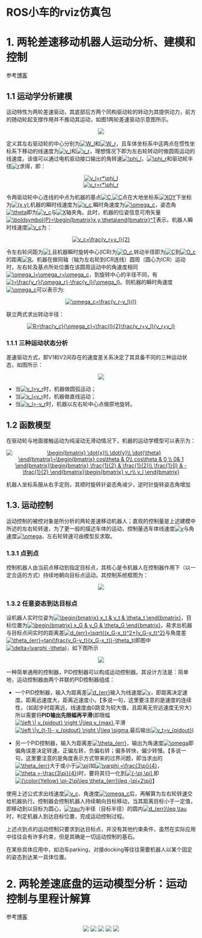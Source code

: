# ROS小车的rviz仿真包

# 1. 两轮差速移动机器人运动分析、建模和控制

参考[博客](https://blog.csdn.net/iProphet/article/details/83661753?utm_medium=distribute.pc_relevant.none-task-blog-BlogCommendFromMachineLearnPai2-3.channel_param&depth_1-utm_source=distribute.pc_relevant.none-task-blog-BlogCommendFromMachineLearnPai2-3.channel_param)

## 1.1 运动学分析建模

运动特性为两轮差速驱动，其底部后方两个同构驱动轮的转动为其提供动力，前方的随动轮起支撑作用并不推动其运动，如图1两轮差速驱动示意图所示。

<div align="center">
<img src="img/two-wheels-car-model.png">
</div>

定义其左右驱动轮的中心分别为<a href="https://www.codecogs.com/eqnedit.php?latex=W_l" target="_blank"><img src="https://latex.codecogs.com/gif.latex?W_l" title="W_l" /></a>和<a href="https://www.codecogs.com/eqnedit.php?latex=W_r" target="_blank"><img src="https://latex.codecogs.com/gif.latex?W_r" title="W_r" /></a>，且车体坐标系中这两点在惯性坐标系下移动的线速度为<a href="https://www.codecogs.com/eqnedit.php?latex=v_l" target="_blank"><img src="https://latex.codecogs.com/gif.latex?v_l" title="v_l" /></a>和<a href="https://www.codecogs.com/eqnedit.php?latex=v_r" target="_blank"><img src="https://latex.codecogs.com/gif.latex?v_r" title="v_r" /></a>，理想情况下即为左右轮转动时做圆周运动的线速度。该值可以通过电机驱动接口输出的角转速<a href="https://www.codecogs.com/eqnedit.php?latex=\phi_l" target="_blank"><img src="https://latex.codecogs.com/gif.latex?\phi_l" title="\phi_l" /></a>，<a href="https://www.codecogs.com/eqnedit.php?latex=\phi_r" target="_blank"><img src="https://latex.codecogs.com/gif.latex?\phi_r" title="\phi_r" /></a>和驱动轮半径<a href="https://www.codecogs.com/eqnedit.php?latex=r" target="_blank"><img src="https://latex.codecogs.com/gif.latex?r" title="r" /></a>求得，即：

<div align="center">
<a href="https://www.codecogs.com/eqnedit.php?latex=v_l=r*\phi_l" target="_blank"><img src="https://latex.codecogs.com/gif.latex?v_l=r*\phi_l" title="v_l=r*\phi_l" /></a>
</div>
<div align="center">
<a href="https://www.codecogs.com/eqnedit.php?latex=v_r=r*\phi_r" target="_blank"><img src="https://latex.codecogs.com/gif.latex?v_r=r*\phi_r" title="v_r=r*\phi_r" /></a>
</div>

令两驱动轮中心连线的中点为机器的基点<a href="https://www.codecogs.com/eqnedit.php?latex=C" target="_blank"><img src="https://latex.codecogs.com/gif.latex?C" title="C" /></a>,<a href="https://www.codecogs.com/eqnedit.php?latex=C" target="_blank"><img src="https://latex.codecogs.com/gif.latex?C" title="C" /></a>点在大地坐标系<a href="https://www.codecogs.com/eqnedit.php?latex=XOY" target="_blank"><img src="https://latex.codecogs.com/gif.latex?XOY" title="XOY" /></a>下坐标为<a href="https://www.codecogs.com/eqnedit.php?latex=(x,y)" target="_blank"><img src="https://latex.codecogs.com/gif.latex?(x,y)" title="(x,y)" /></a>,机器的瞬时线速度为<a href="https://www.codecogs.com/eqnedit.php?latex=v_c" target="_blank"><img src="https://latex.codecogs.com/gif.latex?v_c" title="v_c" /></a>,瞬时角速度为<a href="https://www.codecogs.com/eqnedit.php?latex=\omega_c" target="_blank"><img src="https://latex.codecogs.com/gif.latex?\omega_c" title="\omega_c" /></a>，姿态角<a href="https://www.codecogs.com/eqnedit.php?latex=\theta" target="_blank"><img src="https://latex.codecogs.com/gif.latex?\theta" title="\theta" /></a>即为<a href="https://www.codecogs.com/eqnedit.php?latex=v_c" target="_blank"><img src="https://latex.codecogs.com/gif.latex?v_c" title="v_c" /></a>与<a href="https://www.codecogs.com/eqnedit.php?latex=X" target="_blank"><img src="https://latex.codecogs.com/gif.latex?X" title="X" /></a>轴夹角。此时，机器的位姿信息可用矢量<a href="https://www.codecogs.com/eqnedit.php?latex=\boldsymbol{P}=\begin{bmatrix}x,y,\theta\end{bmatrix}^T" target="_blank"><img src="https://latex.codecogs.com/gif.latex?\boldsymbol{P}=\begin{bmatrix}x,y,\theta\end{bmatrix}^T" title="\boldsymbol{P}=\begin{bmatrix}x,y,\theta\end{bmatrix}^T" /></a>表示。机器人瞬时线速度<a href="https://www.codecogs.com/eqnedit.php?latex=v_c" target="_blank"><img src="https://latex.codecogs.com/gif.latex?v_c" title="v_c" /></a>为：
<div align="center">
<a href="https://www.codecogs.com/eqnedit.php?latex=v_c=\frac{v_r&plus;v_l}{2}" target="_blank"><img src="https://latex.codecogs.com/gif.latex?v_c=\frac{v_r&plus;v_l}{2}" title="v_c=\frac{v_r+v_l}{2}" /></a>
</div>

令左右轮间距为<a href="https://www.codecogs.com/eqnedit.php?latex=l" target="_blank"><img src="https://latex.codecogs.com/gif.latex?l" title="l" /></a>,且机器瞬时旋转中心(ICR)为<a href="https://www.codecogs.com/eqnedit.php?latex=O_c" target="_blank"><img src="https://latex.codecogs.com/gif.latex?O_c" title="O_c" /></a>,转动半径即为<a href="https://www.codecogs.com/eqnedit.php?latex=C" target="_blank"><img src="https://latex.codecogs.com/gif.latex?C" title="C" /></a>到<a href="https://www.codecogs.com/eqnedit.php?latex=O_c" target="_blank"><img src="https://latex.codecogs.com/gif.latex?O_c" title="O_c" /></a>的距离<a href="https://www.codecogs.com/eqnedit.php?latex=R" target="_blank"><img src="https://latex.codecogs.com/gif.latex?R" title="R" /></a>。机器在做同轴（轴为左右轮到ICR连线）圆周（圆心为ICR）运动时，左右轮及基点所处位置在该圆周运动中的角速度相同<a href="https://www.codecogs.com/eqnedit.php?latex=\omega_l=\omega_r=\omega_c" target="_blank"><img src="https://latex.codecogs.com/gif.latex?\omega_l=\omega_r=\omega_c" title="\omega_l=\omega_r=\omega_c" /></a>，到旋转中心的半径不同，有<a href="https://www.codecogs.com/eqnedit.php?latex=l=\frac{v_r}{\omega_r}-\frac{v_l}{\omega_l}" target="_blank"><img src="https://latex.codecogs.com/gif.latex?l=\frac{v_r}{\omega_r}-\frac{v_l}{\omega_l}" title="l=\frac{v_r}{\omega_r}-\frac{v_l}{\omega_l}" /></a>。则机器的瞬时角速度<a href="https://www.codecogs.com/eqnedit.php?latex=\omega_c" target="_blank"><img src="https://latex.codecogs.com/gif.latex?\omega_c" title="\omega_c" /></a>可以表示为:

<div align="center">
<a href="https://www.codecogs.com/eqnedit.php?latex=\omega_c=\frac{v_r-v_l}{l}" target="_blank"><img src="https://latex.codecogs.com/gif.latex?\omega_c=\frac{v_r-v_l}{l}" title="\omega_c=\frac{v_r-v_l}{l}" /></a>
</div>

联立两式求出转动半径：

<div align="center">
<a href="https://www.codecogs.com/eqnedit.php?latex=R=\frac{v_c}{\omega_c}=\frac{l}{2}\frac{v_r&plus;v_l}{v_r&plus;v_l}" target="_blank"><img src="https://latex.codecogs.com/gif.latex?R=\frac{v_c}{\omega_c}=\frac{l}{2}\frac{v_r&plus;v_l}{v_r&plus;v_l}" title="R=\frac{v_c}{\omega_c}=\frac{l}{2}\frac{v_r+v_l}{v_r+v_l}" /></a>
</div>

### 1.1.1 三种运动状态分析

差速驱动方式，即V1和V2间存在的速度差关系决定了其具备不同的三种运动状态，如图所示：

<div align="center">
<img src="img/diff-vel-car-status.png">
</div>

* 当<a href="https://www.codecogs.com/eqnedit.php?latex=v_l>v_r" target="_blank"><img src="https://latex.codecogs.com/gif.latex?v_l>v_r" title="v_l>v_r" /></a>时，机器做圆弧运动；
* 当<a href="https://www.codecogs.com/eqnedit.php?latex=v_l=v_r" target="_blank"><img src="https://latex.codecogs.com/gif.latex?v_l=v_r" title="v_l=v_r" /></a>时，机器做直线运动；
* 当<a href="https://www.codecogs.com/eqnedit.php?latex=v_l=-v_r" target="_blank"><img src="https://latex.codecogs.com/gif.latex?v_l=-v_r" title="v_l=-v_r" /></a>时，机器以左右轮中心点做原地旋转。

## 1.2 函数模型

在驱动轮与地面接触运动为纯滚动无滑动情况下，机器的运动学模型可以表示为：

<div align="center">
<a href="https://www.codecogs.com/eqnedit.php?latex=\begin{bmatrix}&space;\dot{x}\\&space;\dot{y}\\&space;\dot{\theta}&space;\end{bmatrix}=\begin{bmatrix}&space;cos\theta&space;&&space;0\\&space;cos\theta&space;&&space;0&space;\\&space;0&&space;1&space;\end{bmatrix}\begin{bmatrix}&space;\frac{1}{2}&space;&&space;\frac{1}{2}\\&space;\frac{1}{l}&space;&&space;-\frac{1}{2}&space;\end{bmatrix}\begin{bmatrix}&space;v_r\\&space;v_l&space;\end{bmatrix}" target="_blank"><img src="https://latex.codecogs.com/gif.latex?\begin{bmatrix}&space;\dot{x}\\&space;\dot{y}\\&space;\dot{\theta}&space;\end{bmatrix}=\begin{bmatrix}&space;cos\theta&space;&&space;0\\&space;cos\theta&space;&&space;0&space;\\&space;0&&space;1&space;\end{bmatrix}\begin{bmatrix}&space;\frac{1}{2}&space;&&space;\frac{1}{2}\\&space;\frac{1}{l}&space;&&space;-\frac{1}{2}&space;\end{bmatrix}\begin{bmatrix}&space;v_r\\&space;v_l&space;\end{bmatrix}" title="\begin{bmatrix} \dot{x}\\ \dot{y}\\ \dot{\theta} \end{bmatrix}=\begin{bmatrix} cos\theta & 0\\ cos\theta & 0 \\ 0& 1 \end{bmatrix}\begin{bmatrix} \frac{1}{2} & \frac{1}{2}\\ \frac{1}{l} & -\frac{1}{2} \end{bmatrix}\begin{bmatrix} v_r\\ v_l \end{bmatrix}" /></a>
</div>

机器人坐标系服从右手定则，其顺时旋转针姿态角减少，逆时针旋转姿态角增加

## 1.3. 运动控制

运动控制的被控对象是所分析的两轮差速移动机器人；直观的控制量是上述建模中所述的左右轮转速，为了更一般的描述车体的运动，控制量选车体线速度<a href="https://www.codecogs.com/eqnedit.php?latex=v" target="_blank"><img src="https://latex.codecogs.com/gif.latex?v" title="v" /></a>与角速度<a href="https://www.codecogs.com/eqnedit.php?latex=\omega" target="_blank"><img src="https://latex.codecogs.com/gif.latex?\omega" title="\omega" /></a>，左右轮转速可由模型反求取。

### 1.3.1 点到点

控制机器人由当前点移动到指定目标点，其核心是令机器人在控制器作用下（以一定合适的方式）持续地朝向目标点运动。其控制系统框图为：

<div align="center">
<img src="img/p2p-control.png">
</div>

### 1.3.2 任意姿态到达目标点

设机器人实时位姿为<a href="https://www.codecogs.com/eqnedit.php?latex=\begin{bmatrix}&space;x_t&space;&&space;y_t&space;&&space;\theta_t&space;\end{bmatrix}" target="_blank"><img src="https://latex.codecogs.com/gif.latex?\begin{bmatrix}&space;x_t&space;&&space;y_t&space;&&space;\theta_t&space;\end{bmatrix}" title="\begin{bmatrix} x_t & y_t & \theta_t \end{bmatrix}" /></a>，目标位置为<a href="https://www.codecogs.com/eqnedit.php?latex=\begin{bmatrix}&space;x_G&space;&&space;y_G&space;&&space;\theta_G&space;\end{bmatrix}" target="_blank"><img src="https://latex.codecogs.com/gif.latex?\begin{bmatrix}&space;x_G&space;&&space;y_G&space;&&space;\theta_G&space;\end{bmatrix}" title="\begin{bmatrix} x_G & y_G & \theta_G \end{bmatrix}" /></a>，易求出机器与目标点间实时的距离差<a href="https://www.codecogs.com/eqnedit.php?latex=d_{err}=\sqrt{(x_G-x_t)^2&plus;(y_G-y_t)^2}" target="_blank"><img src="https://latex.codecogs.com/gif.latex?d_{err}=\sqrt{(x_G-x_t)^2&plus;(y_G-y_t)^2}" title="d_{err}=\sqrt{(x_G-x_t)^2+(y_G-y_t)^2}" /></a>与角度差<a href="https://www.codecogs.com/eqnedit.php?latex=\theta_{err}=tan(\frac{y_G-y_t}{x_G-x_t})-\theta_t" target="_blank"><img src="https://latex.codecogs.com/gif.latex?\theta_{err}=tan(\frac{y_G-y_t}{x_G-x_t})-\theta_t" title="\theta_{err}=tan(\frac{y_G-y_t}{x_G-x_t})-\theta_t" /></a>(即图中<a href="https://www.codecogs.com/eqnedit.php?latex=\delta=\varphi&space;-\theta" target="_blank"><img src="https://latex.codecogs.com/gif.latex?\delta=\varphi&space;-\theta" title="\delta=\varphi -\theta" /></a>)，如下图所示

<div align="center">
<img src="img/p2p-car-model.png">
</div>

一种简单通用的控制器，PID控制器可以构成运动控制器。其设计方法是：简单地，运动控制器由两个并联的PID控制器组成：

* 一个PID控制器，输入为距离差<a href="https://www.codecogs.com/eqnedit.php?latex=d_{err}" target="_blank"><img src="https://latex.codecogs.com/gif.latex?d_{err}" title="d_{err}" /></a>输入为线速度<a href="https://www.codecogs.com/eqnedit.php?latex=v" target="_blank"><img src="https://latex.codecogs.com/gif.latex?v" title="v" /></a>，即距离决定速度。距离远速度大，距离近速度小。【多说一句，这里要注意的是速度的连续性，（如起步时距离远，线速度由0跳变为较大值，且距离无穷远速度无穷大）所以需要将**PID输出先限幅再平滑**(即限幅<a href="https://www.codecogs.com/eqnedit.php?latex=\left&space;\|&space;v_{pidout}&space;\right&space;\|\leq&space;v_{max}" target="_blank"><img src="https://latex.codecogs.com/gif.latex?\left&space;\|&space;v_{pidout}&space;\right&space;\|\leq&space;v_{max}" title="\left \| v_{pidout} \right \|\leq v_{max}" /></a>,平滑<a href="https://www.codecogs.com/eqnedit.php?latex=\left&space;\|v_{t-1}-&space;v_{pidout}&space;\right&space;\|\leq&space;\sigma" target="_blank"><img src="https://latex.codecogs.com/gif.latex?\left&space;\|v_{t-1}-&space;v_{pidout}&space;\right&space;\|\leq&space;\sigma" title="\left \|v_{t-1}- v_{pidout} \right \|\leq \sigma" /></a>,最后输出<a href="https://www.codecogs.com/eqnedit.php?latex=v_t=v_{pidout}" target="_blank"><img src="https://latex.codecogs.com/gif.latex?v_t=v_{pidout}" title="v_t=v_{pidout}" /></a>)

* 另一个PID控制器，输入为距离差<a href="https://www.codecogs.com/eqnedit.php?latex=\theta_{err}" target="_blank"><img src="https://latex.codecogs.com/gif.latex?\theta_{err}" title="\theta_{err}" /></a>，输出为角速度<a href="https://www.codecogs.com/eqnedit.php?latex=\omega" target="_blank"><img src="https://latex.codecogs.com/gif.latex?\omega" title="\omega" /></a>即偏角误差决定转速。正偏左转，负偏右转；偏多转快，偏少转慢。【多说一句，这里要注意的是角度表示方式带来的过界问题，即当求出的<a href="https://www.codecogs.com/eqnedit.php?latex=\theta_{err}" target="_blank"><img src="https://latex.codecogs.com/gif.latex?\theta_{err}" title="\theta_{err}" /></a>大于或小于<a href="https://www.codecogs.com/eqnedit.php?latex=\pi" target="_blank"><img src="https://latex.codecogs.com/gif.latex?\pi" title="\pi" /></a>(如<a href="https://www.codecogs.com/eqnedit.php?latex=\varphi&space;=\frac{3\pi}{4}" target="_blank"><img src="https://latex.codecogs.com/gif.latex?\varphi&space;=\frac{3\pi}{4}" title="\varphi =\frac{3\pi}{4}" /></a>，<a href="https://www.codecogs.com/eqnedit.php?latex=\theta&space;=-\frac{3\pi}{4}" target="_blank"><img src="https://latex.codecogs.com/gif.latex?\theta&space;=-\frac{3\pi}{4}" title="\theta =-\frac{3\pi}{4}" /></a>)时，要将其归一化到<a href="https://www.codecogs.com/eqnedit.php?latex=(-\pi,\pi]" target="_blank"><img src="https://latex.codecogs.com/gif.latex?(-\pi,\pi]" title="(-\pi,\pi]" /></a>,即<a href="https://www.codecogs.com/eqnedit.php?latex={\color{Yellow}&space;\pi-2\pi\leq&space;\theta_{err}\leq&space;-\pi&plus;2\pi}" target="_blank"><img src="https://latex.codecogs.com/gif.latex?{\color{Red}&space;\pi-2\pi\leq&space;\theta_{err}\leq&space;-\pi&plus;2\pi}" title="{\color{Yellow} \pi-2\pi\leq \theta_{err}\leq -\pi+2\pi}" /></a>】

使用上述公式求出线速度<a href="https://www.codecogs.com/eqnedit.php?latex=v_c" target="_blank"><img src="https://latex.codecogs.com/gif.latex?v_c" title="v_c" /></a>、角速度<a href="https://www.codecogs.com/eqnedit.php?latex=\omega_c" target="_blank"><img src="https://latex.codecogs.com/gif.latex?\omega_c" title="\omega_c" /></a>后，再解算为左右轮转速交给机器执行。控制器会控制机器人持续朝向目标移动，当其距离目标小于一定值，即移动到以目标为圆心，<a href="https://www.codecogs.com/eqnedit.php?latex=\tau" target="_blank"><img src="https://latex.codecogs.com/gif.latex?\tau" title="\tau" /></a>为半径（目标半径）的圆内<a href="https://www.codecogs.com/eqnedit.php?latex=d_{err}\leq&space;\tau" target="_blank"><img src="https://latex.codecogs.com/gif.latex?d_{err}\leq&space;\tau" title="d_{err}\leq \tau" /></a>时，判定机器人到达目标位置，完成运动控制过程。

上述点到点的运动控制只要求到达目标点，并没有其他约束条件，虽然在实际应用中往往会有许多约束，但是其确是一切运动控制的基石。

在某些具体应用中，如泊车parking，对接docking等往往需要机器人以某个固定的姿态到达某一具体位置。


# 2. 两轮差速底盘的运动模型分析：运动控制与里程计解算

参考[博客](https://blog.csdn.net/xingdou520/article/details/83691951)

<div align="center">
<img src="img/diff-vel-car1.jpg">
<img src="img/diff-vel-car2.jpg">
<img src="img/diff-vel-car3.jpg">
<img src="img/diff-vel-car4.jpg">
<img src="img/diff-vel-car5.jpg">
<div align="center">
